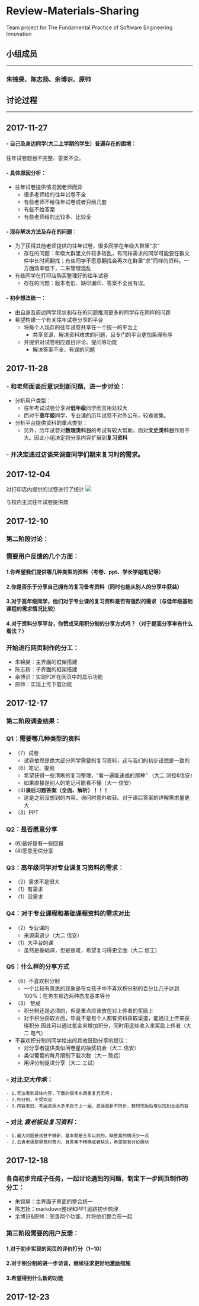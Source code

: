 # Review-Materials-Sharing
Team project for The Fundamental Practice of Software Engineering Innovation


## 小组成员
---
### 朱锦昊、陈志扬、余博识、原帅

## 讨论过程
---
## 2017-11-27
#### -  自己及身边同学(大二上学期的学生）普遍存在的困境：
往年试卷题目不完整、答案不全。
#### -  具体原因分析：
-   往年试卷提供情况因老师而异
    -   很多老师给的往年试卷不全
    -   有些老师不给往年试卷或者只给几套
    -   有些不给答案
    -   有些老师给的比较多、比较全
#### -  现存解决方法及存在的问题：
-   为了获得其他老师提供的往年试卷，很多同学在年级大群里“求”
    -   存在的问题：年级大群里文件较多较乱，有同样需求的同学可能要在群文件中长时间翻找；有些同学不愿意翻找会再次在群里“求”同样的资料。一方面效率低下，二来管理混乱
-   有些同学在打印店购买整理好的往年试卷
    -   存在的问题：版本老旧、缺印漏印、答案不全且有误。
#### -  初步想法统一：
-   由自身及周边同学现状和存在的问题推测更多的同学存在同样的问题
-   希望构建一个有关往年试卷分享的平台
    -   将每个人现存的往年试卷共享在一个统一的平台上
        -   共享资源，解决资料难求的问题，且专门的平台更加条理有序
    -   并提供对试卷相应题目评论、提问等功能
        -   解决答案不全、有误的问题

## 2017-11-28
### -   和老师面谈后意识到新问题，进一步讨论：
-   分析用户类型：
    - 往年考试试卷分享对**低年级**同学而言用处较大
    - 而对于**高年级**同学，专业课的历年试卷不对外公布，较难收集。
-   分析平台提供资料的重点类型：
    - 另外，历年试卷对**数理类科目**的考试有较大帮助，而对**文史类科目**作用不大。因此小组决定将分享内容扩展到**复习资料**
### - 并决定通过访谈来调查同学们期末复习时的需求。

## 2017-12-04
对打印店内提供的试卷进行了统计
![](打印店.png)

与校内主流往年试卷提供商

## 2017-12-10
### 第二阶段讨论：
### 需要用户反馈的几个方面：
#### 1.你希望我们提供哪几种类型的资料（考卷、ppt、学长学姐笔记等）
#### 2.你是否乐于分享自己拥有的复习备考资料（同时也能从别人的分享中获益）
#### 3.对于高年级同学，他们对于专业课的复习资料是否有强烈的需求（与低年级基础课程的需求情况比较）
#### 4.对于资料分享平台，你赞成采用积分制的分享方式吗？（对于提高分享率有什么看法？）

### 开始进行网页制作的分工：
- 朱锦昊：主界面的框架搭建
- 陈志扬：子界面的框架搭建
- 余博识：实现PDF在网页中的显示功能
- 原帅：实现上传下载功能

## 2017-12-17
### 第二阶段调查结果：
### Q1：需要哪几种类型的资料
- （7）试卷
    - 试卷依然是绝大部分同学需要的复习资料，这与我们的初步设想是一致的
- （6）笔记、提纲 
    - 希望获得一些清晰的复习整理，“看一遍能速成的那种” （大二 测控&信安）
    - 如果直接是别人的笔记可能看不懂（大一 信安）
- （4)**课后习题答案（全面、解析）！！！**
    - 这是之前没想到的内容，询问时意外收获。对于课后答案的详解需求量更大
- （3）PPT

### Q2：是否愿意分享
- (6)最好是有一些回报 
- (4)愿意无偿分享

### Q3：高年级同学对专业课复习资料的需求：

- （2）需求不是很大
- （1）有需求
- （1）没需求

### Q4：对于专业课程和基础课程资料的需求对比
- （2）专业课的 
    - 来源渠道少（大二 信安）
- （1）大平台的课 
    - 虽然是基础课，但是很难，希望复习得更全面（大二 信工）

### Q5：什么样的分享方式
- （6）不喜欢积分制 
    - 一个比较有意思的现象是在女孩子中不喜欢积分制的百分比几乎达到100%；在男生那边两种态度基本等分
- （3） 赞成
    - 积分制还是必须的，但是重点应该放在对上传者的奖励上
    - 对于积分获取方面，毕竟不是每个人都有资料获取渠道，能通过上传来获得积分.因此可以通过氪金来增加积分，同时用这些收入来奖励上传者（大二 电气）
- 不喜欢积分制的同学给出的其他鼓励分享的提议：
    - 对分享者提供类似问卷星的抽奖机会（大二 信安）
    - 类似葡萄的每月限制下载次数（大一 致远）
    - 用评分制促进分享（大二 工试）

### - 对比*交大传承*： 
    - 1.无法看到具体内容，下载的很多东西重复且无用；
    - 2.积分制，不受欢迎
    - 3.内容老旧，本届资源大多来自于上一届，资源更新不同步，教材改版后难以找到合适内容

### - 对比 *袁老板处复习资料*：
    - 1.最大问题是试卷不够新，基本都是三年以前的，缺答案的情况少一点
    - 2.去袁老板那里费时费力，且答案不精确或者缺失，希望能有讨论板块

## 2017-12-18
### 各自初步完成子任务，一起讨论遇到的问题，制定下一步网页制作的分工：
- 朱锦昊：主界面子界面的整合统一
- 陈志扬：markdown整理和PPT思路初步梳理
- 余博识&原帅：完善两个功能，并将他们整合在一起

### 第三阶段需要的用户反馈：
#### 1.对于初步实现的网页的评价打分（1~10）
#### 2.对于积分制的进一步访谈，继续征求更好地激励措施
#### 3.希望得到什么新的功能


## 2017-12-23